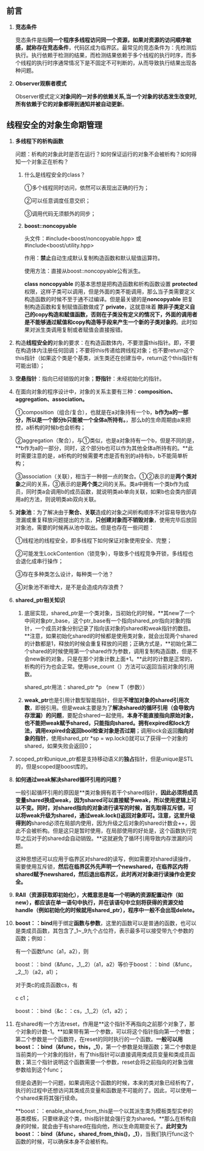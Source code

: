 ## 前言

1. **竞态条件**

   竞态条件是指**同一个程序多线程访问同一个资源，如果对资源的访问顺序敏感，就称存在竞态条件**，代码区成为临界区。最常见的竞态条件为：先检测后执行。执行依赖于检测的结果，而检测结果依赖于多个线程的执行时序，而多个线程的执行时序通常情况下是不固定不可判断的，从而导致执行结果出现各种问题。

2. **Observer观察者模式**

   Observer模式定义**对象间的一对多的依赖关系,当一个对象的状态发生改变时, 所有依赖于它的对象都得到通知并被自动更新**。



## 线程安全的对象生命期管理

1. **多线程下的析构函数**

   问题：析构的对象此时是否在运行？如何保证运行的对象不会被析构？如何得知一个对象正在析构？

   1. 什么是线程安全的class？

      ①多个线程同时访问，依然可以表现出正确的行为；

      ②可以任意调度任意交织；

      ③调用代码无须额外的同步；

   2. **boost::noncopyable**

      头文件：\#include<boost/noncopyable.hpp>   或  #include<boost/utility.hpp>

      作用：**禁止**自动生成默认复制构造函数和默认赋值运算符。

      使用方法：直接从boost::noncopyable公有派生。

      **class noncopyable** 的基本思想是把构造函数和析构函数设置 **protected** 权限，这样子类可以调用，但是外面的类不能调用，那么当子类需要定义构造函数的时候不至于通不过编译。但是最关键的是**noncopyable** 把复制构造函数和复制赋值函数做成了 **private**，这就意味着 **除非子类定义自己的copy构造和赋值函数，否则在子类没有定义的情况下，外面的调用者是不能够通过赋值和copy构造等手段来产生一个新的子类对象的**。此时如果对派生类调用复制或者赋值会直接报错。

2. 构造**线程安全的**对象的要求：在构造函数体内，不要泄露this指针。即，不要在构造体内注册任何回调；不要将this传递给跨线程对象；也不要return这个this指针（如果这个类是个基类，派生类还在创建当中，return这个this指针有可能出错）；

3. **空悬指针**：指向已经销毁的对象；**野指针**：未经初始化的指针。

4. 在面向对象的程序设计中，对象的关系主要有三种：**composition、aggregation、association。**

   ①composition（组合/复合），也就是在a对象持有一个b，**b作为a的一部分，所以是一个部分b只能被一个全体a所持有。**，那么b的生命周期由a来把控，a析构的时候b也会析构；

   ②aggregation（聚合），与①类似，也是a对象持有一个b，但是不同的是，**b作为a的一部分，同时，这个部分b也可以作为其他全体a所持有的。**此时需要注意的是，a析构的时候需要考虑是否有别的a持有b，b不能简单析构；

   ③association（关联），相当于一种弱一点的聚合。①②表示的是**两个类对象**之间的关系，③表示的是**两个类**之间的关系。类a中拥有一个类b作为成员，同时类a会调用b的成员函数，就说明类ab单向关联，如果b也会类内部调用a的方法，则说明类ab双向关联。

5. **对象池**：为了解决由于**聚合、关联**造成的对象之间析构顺序不对容易导致内存泄漏或重复释放问题提出的方法，**只创建对象而不销毁对象**，使用完毕后放回对象池，需要的时候再从池中取出。但是也存在一些问题：

   ①线程池的线程安全，即多线程下如何保证对象使用安全、完整；

   ②可能发生LockContention（锁竞争），导致多个线程竞争开锁，多线程也会退化成串行操作；

   ③存在多种类怎么设计，每种类一个池？

   ④对象池不断增大，是不是会造成内存浪费？

6. **shared_ptr相关知识**

   1. 底层实现，shared_ptr是一个类对象，当初始化的时候，**其new了一个中间对象ptr_base，这个ptr_base有一个指向shared_ptr指向对象的指针，一个成员对象分别记录了指向该对象的shared和weak指针的数目。**注意，如果初始化shared的时候都是使用类对象，就会出现两个shared的计数都是1，释放的时候会重复释放的问题；正确方式是，**初始化第二个shared的时候使用第一个shared作为参数，调用复制构造函数，但是不会new新的对象，只是在那个对象计数上面+1。**此时的计数是正常的，析构的行为也会正常。使用use_count（）方法可以返回当前对象的引用数。

      shared_ptr用法：shared_ptr<T> \*p （new T（参数））

   2. **weak_ptr**也是引用计数型智能指针，但是**不增加对象的shared引用次数**，即弱引用。但是weak主要是为了**解决shared的循环引用（会导致内存泄漏）的问题**，要配合shared一起使用。**本身不能直接指向原始对象，也不能把weak赋予shared，只能指向shared。**拥有expired和lock方法，调用expired会返回bool**检查对象是否过期**；调用lock会返回**指向对象的指针**，使用shared_ptr<class> *sp = wp.lock()就可以了获得一个对象的shared，如果失败会返回0；

7. scoped_ptr和unique_ptr都是支持移动语义的**独占**指针，但是unique是STL的，但是scoped是boost库的。

8. **如何通过weak解决shared循环引用的问题？**

   一般引起循环引用的原因是**类对象拥有若干个shared指针，**因此必须将成员变量shared换成weak，因为shared可以直接赋予weak，所以使用逻辑上可以不变。同时，对shared指向的对象进行读写的时候，**首先取得互斥锁**，可以将weak升级为shared，通过weak.lock()返回对象即可。注意，这里升级得到的**shared必须在局部内使用，因为升级之后对象的shared计数会++，因此不会被析构。但是这只是暂时使用，在局部使用的好处是，这个函数执行完毕之后对于的shared会自动销毁。**这就避免了循环引用导致内存泄漏的问题。

   这种思想还可以应用于临界区对shared的读写，例如需要对shared读操作，需要使用互斥锁，**然后在临界区外先声明一个newshared，在临界区内将shared赋予newshared，然后退出临界区，此时再对对象进行读操作会更安全。**

9. **RAII（资源获取即初始化），**大概意思是**每一个明确的资源配置动作（如new），都应该在单一语句中执行，并在该语句中立刻将获得的资源交给handle（例如初始化的时候就用shared_ptr），程序中一般不会出现delete。**

10. **boost：：bind**用于绑定**函数与参数**，这里的函数可以是普通的函数，也可以是类成员函数，其包含了\_1~\_9九个占位符，表示最多可以接受带九个参数的函数；例如：

    有一个函数func（a1，a2），则

    boost：：bind（&func，\_1,\_2）（a1，a2）等价于boost：：bind（&func，\_2,\_1）（a2，a1）；

    对于类c的成员函数cs，有

    c c1；

    boost：：bind（&c：：cs，\_1,\_2）（c1，a2）；

11. 在shared有一个方法reset，作用是**这个指针不再指向之前那个对象了，那个对象的计数-1。**如果带有第一个参数，可以将这个指针指向第一个参数；第二个参数是一个函数符，在reset的同时执行的一个函数。**一般可以用boost：：bind（&func，this，_1）**，第一个参数是处理函数；第二个参数是当前类的一个对象的指针，有了this指针可以直接调用类成员变量和类成员函数；第三个指针说明这个函数需要一个参数，reset会将之前指向的对象当做参数给到这个func；

    但是会遇到一个问题，如果调用这个函数的时候，本来的类对象已经析构了，执行的过程中还想访问其类成员变量和函数是不可能的了。因此，可以使用一个shared来将其强行续命。

    **boost：：enable_shared_from_this<class T>是一个以其派生类为模板类型实参的基类模板，只要继承这个类，this指针就会强行变为shared。**那么在析构自身的时候，就会由于有shared在指向他，所以生命周期变长了。**此时变为boost：：bind（&func，shared_from_this()，_1）**，当我们执行func这个函数的时候，可以确保本身不会被析构。